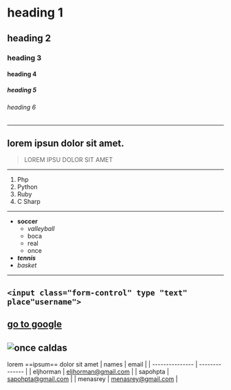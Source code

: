 # heading 1
## heading 2
### heading 3
#### heading 4
##### heading 5
###### heading 6
---
lorem ipsun **dolor** sit amet. 
---
>LOREM IPSU DOLOR SIT AMET
---
1. Php
2. Python
3. Ruby
4. C Sharp
---
- **soccer**
    -  *valleyball*
    -  boca
    -  real
    -  once
- ***tennis***
- *basket*
---
`<input class="form-control" type "text" place"username">`
---
[go to google](https://www.google.com/?hl=es)
---
![once caldas](https://occidente.co/wp-content/uploads/2019/02/once-caldas.jpg)
---
lorem ==ipsum== dolor sit amet
| names | email |
| --------------- | -------------- |
| eljhorman | eljhorman@gmail.com |
| sapohpta | sapohpta@gmail.com |
| menasrey | menasrey@gmail.com |



